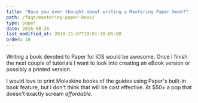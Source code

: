 ```yaml
---
title: "Have you ever thought about writing a Mastering Paper book?"
path: /faqs/mastering-paper-book/
type: paper
date: 2016-08-26
last_modified_at: 2018-11-07T10:01:10-05:00
order: 10
---
```


Writing a book devoted to Paper for iOS would be awesome. Once I finish the next couple of tutorials I want to look into creating an eBook version or possibly a printed version.

I would love to print Moleskine books of the guides using Paper's built-in book feature, but I don't think that will be cost effective. At $50+ a pop that doesn't exactly scream *affordable*.
